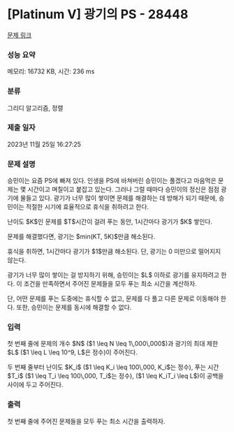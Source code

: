# [Platinum V] 광기의 PS - 28448 

[문제 링크](https://www.acmicpc.net/problem/28448) 

### 성능 요약

메모리: 16732 KB, 시간: 236 ms

### 분류

그리디 알고리즘, 정렬

### 제출 일자

2023년 11월 25일 16:27:25

### 문제 설명

<p>승민이는 요즘 PS에 빠져 있다. 인생을 PS에 바쳐버린 승민이는 풀겠다고 마음먹은 문제는 몇 시간이고 며칠이고 붙잡고 있는다. 그러나 그럴 때마다 승민이의 정신은 점점 광기에 물들고 있다. 광기가 너무 많이 쌓이면 문제를 해결하는 데 방해가 되기 때문에, 승민이는 적절한 시기에 효율적으로 휴식을 취하려고 한다.</p>

<p>난이도 $K$인 문제를 $T$시간이 걸려 푸는 동안, 1시간마다 광기가 $K$ 쌓인다. </p>

<p>문제를 해결했다면, 광기는 $min(KT, 5K)$만큼 해소된다.</p>

<p>휴식을 취하면, 1시간마다 광기가 $1$만큼 해소된다. 단, 광기는 0 미만으로 떨어지지 않는다.</p>

<p>광기가 너무 많이 쌓이는 걸 방지하기 위해, 승민이는 $L$ 이하로 광기를 유지하려고 한다. 이 조건을 만족하면서 주어진 문제들을 모두 푸는 최소 시간을 계산하자.</p>

<p>단, 어떤 문제를 푸는 도중에는 휴식할 수 없고, 문제를 다 풀고 다른 문제로 이동해야 한다. 또한, 승민이는 문제를 동시에 해결할 수 없다.</p>

### 입력 

 <p>첫 번째 줄에 문제의 개수 $N$ ($1 \leq N \leq 1\,000\,000$)과 광기의 최대 제한 $L$ ($1 \leq L \leq 10^9, L$은 정수)이 주어진다.</p>

<p>두 번째 줄부터 난이도 $K_i$ ($1 \leq K_i \leq 100\,000, K_i$는 정수), 푸는 시간 $T_i$ ($1 \leq T_i \leq 100\,000, T_i$는 정수), ($1 \leq K_iT_i \leq L$)이 공백을 사이에 두고 주어진다.</p>

### 출력 

 <p>첫 번째 줄에 주어진 문제들을 모두 푸는 최소 시간을 출력하자.</p>

